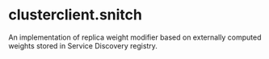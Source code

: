 # clusterclient.snitch
An implementation of replica weight modifier based on externally computed weights stored in Service Discovery registry.
